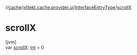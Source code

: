 //[cache](../../../index.md)/[xlitekt.cache.provider.ui](../index.md)/[InterfaceEntryType](index.md)/[scrollX](scroll-x.md)

# scrollX

[jvm]\
var [scrollX](scroll-x.md): [Int](https://kotlinlang.org/api/latest/jvm/stdlib/kotlin/-int/index.html) = 0
